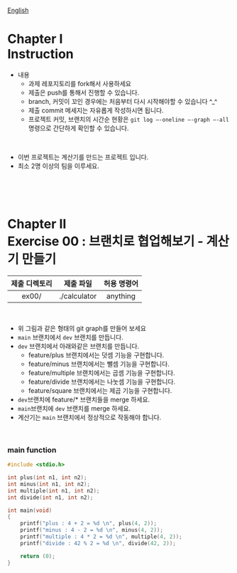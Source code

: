 [English](README.md)
# Chapter Ⅰ<br>Instruction

- 내용
    - 과제 레포지토리를 fork해서 사용하세요
    - 제출은 push를 통해서 진행할 수 있습니다.
    - branch, 커밋이 꼬인 경우에는 처음부터 다시 시작해야할 수 있습니다 ^_^
    - 제출 commit 메세지는 자유롭게 작성하시면 됩니다.
    - 프로젝트 커밋, 브랜치의 시간순 현황은 `git log —-oneline —-graph —-all` 명령으로 간단하게 확인할 수 있습니다.

<br>

- 이번 프로젝트는 계산기를 만드는 프로젝트 입니다.
- 최소 2명 이상의 팀을 이루세요.

<br>
<br>
<br>
    
# Chapter Ⅱ<br>Exercise 00 : 브랜치로 협업해보기 - 계산기 만들기

| 제출 디렉토리 | 제출 파일 | 허용 명령어 |
|:--:|:--:|:--:|
| ex00/ | ./calculator | anything |

<br>

- 위 그림과 같은 형태의 git graph를 만들어 보세요
- `main` 브랜치에서 `dev` 브랜치를 만듭니다.
- `dev` 브랜치에서 아래와같은 브랜치를 만듭니다.
    - feature/plus 브랜치에서는 덧셈 기능을 구현합니다.
    - feature/minus 브랜치에서는 뺄셈 기능을 구현합니다.
    - feature/multiple 브랜치에서는 곱셈 기능을 구현합니다.
    - feature/divide 브랜치에서는 나눗셈 기능을 구현합니다.
    - feature/square 브랜치에서는 제곱 기능을 구현합니다.
- `dev`브랜치에 feature/* 브랜치들을 merge 하세요.
- `main`브랜치에 `dev` 브랜치를 merge 하세요.
- 계산기는 `main` 브랜치에서 정상적으로 작동해야 합니다.

<br>

### main function

```c
#include <stdio.h>

int plus(int n1, int n2);
int minus(int n1, int n2);
int multiple(int n1, int n2);
int divide(int n1, int n2);

int main(void)
{
    printf("plus : 4 + 2 = %d \n", plus(4, 2));
    printf("minus : 4 - 2 = %d \n", minus(4, 2));
	printf("multiple : 4 * 2 = %d \n", multiple(4, 2));
	printf("divide : 42 % 2 = %d \n", divide(42, 2));

	return (0);
}
```

<br>
<br>
<br>